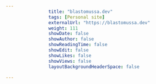 ---
                title: "blastomussa.dev"
                tags: [Personal site]
                externalUrl: "https://blastomussa.dev"
                weight: 111
                showDate: false
                showAuthor: false
                showReadingTime: false
                showEdit: false
                showLikes: false
                showViews: false
                layoutBackgroundHeaderSpace: false
                ---

